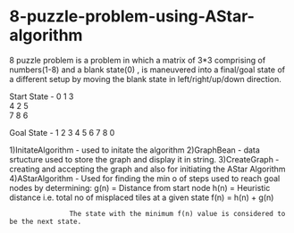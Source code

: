 # 8-puzzle-problem-using-AStar-algorithm

8 puzzle problem is a problem in which a matrix of 3*3 comprising of numbers(1-8) and a blank state(0) ,
is maneuvered into a final/goal state of a different setup by moving the blank state in left/right/up/down direction.

Start State - 0 1 3         
              4 2 5                      
              7 8 6                      

Goal State -  1 2 3
              4 5 6
              7 8 0

1)InitateAlgorithm - used to initate the algorithm
2)GraphBean - data srtucture used to store the graph and display it in string.
3)CreateGraph - creating and accepting the graph and also for initiating the AStar Algorithm
4)AStarAlgorithm - Used for finding the min o of steps used to reach goal nodes by determining:
                    g(n) = Distance from start node
                    h(n) = Heuristic distance i.e. total no of misplaced tiles at a given state
                    f(n) = h(n) + g(n)
                    
                   The state with the minimum f(n) value is considered to be the next state.
